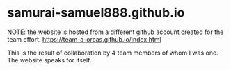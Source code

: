 # samurai-samuel888.github.io

NOTE: the website is hosted from a different github account created for the team effort. 
https://team-a-orcas.github.io/index.html

This is the result of collaboration by 4 team members of whom I was one. The website speaks for itself.
